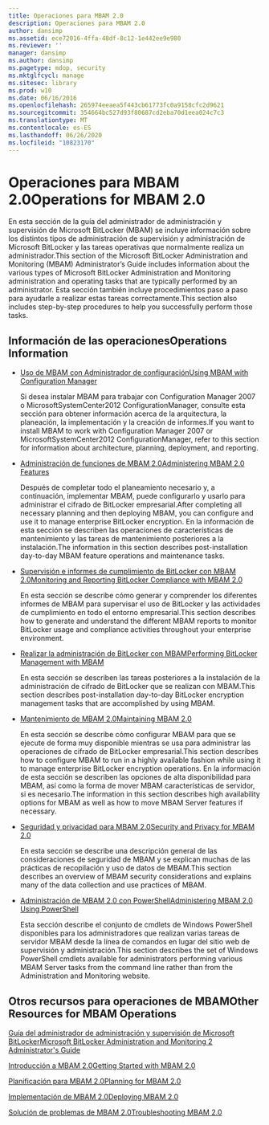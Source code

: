 ```yaml
---
title: Operaciones para MBAM 2.0
description: Operaciones para MBAM 2.0
author: dansimp
ms.assetid: ece72016-4ffa-48df-8c12-1e442ee9e980
ms.reviewer: ''
manager: dansimp
ms.author: dansimp
ms.pagetype: mdop, security
ms.mktglfcycl: manage
ms.sitesec: library
ms.prod: w10
ms.date: 06/16/2016
ms.openlocfilehash: 265974eeaea5f443cb61773fc0a9158cfc2d9621
ms.sourcegitcommit: 354664bc527d93f80687cd2eba70d1eea024c7c3
ms.translationtype: MT
ms.contentlocale: es-ES
ms.lasthandoff: 06/26/2020
ms.locfileid: "10823170"
---
```

# <span data-ttu-id="ade01-103">Operaciones para MBAM 2.0</span><span class="sxs-lookup"><span data-stu-id="ade01-103">Operations for MBAM 2.0</span></span>


<span data-ttu-id="ade01-104">En esta sección de la guía del administrador de administración y supervisión de Microsoft BitLocker (MBAM) se incluye información sobre los distintos tipos de administración de supervisión y administración de Microsoft BitLocker y las tareas operativas que normalmente realiza un administrador.</span><span class="sxs-lookup"><span data-stu-id="ade01-104">This section of the Microsoft BitLocker Administration and Monitoring (MBAM) Administrator’s Guide includes information about the various types of Microsoft BitLocker Administration and Monitoring administration and operating tasks that are typically performed by an administrator.</span></span> <span data-ttu-id="ade01-105">Esta sección también incluye procedimientos paso a paso para ayudarle a realizar estas tareas correctamente.</span><span class="sxs-lookup"><span data-stu-id="ade01-105">This section also includes step-by-step procedures to help you successfully perform those tasks.</span></span>

## <span data-ttu-id="ade01-106">Información de las operaciones</span><span class="sxs-lookup"><span data-stu-id="ade01-106">Operations Information</span></span>


-   [<span data-ttu-id="ade01-107">Uso de MBAM con Administrador de configuración</span><span class="sxs-lookup"><span data-stu-id="ade01-107">Using MBAM with Configuration Manager</span></span>](using-mbam-with-configuration-manager.md)

    <span data-ttu-id="ade01-108">Si desea instalar MBAM para trabajar con Configuration Manager 2007 o MicrosoftSystemCenter2012 ConfigurationManager, consulte esta sección para obtener información acerca de la arquitectura, la planeación, la implementación y la creación de informes.</span><span class="sxs-lookup"><span data-stu-id="ade01-108">If you want to install MBAM to work with Configuration Manager 2007 or MicrosoftSystemCenter2012 ConfigurationManager, refer to this section for information about architecture, planning, deployment, and reporting.</span></span>

-   [<span data-ttu-id="ade01-109">Administración de funciones de MBAM 2.0</span><span class="sxs-lookup"><span data-stu-id="ade01-109">Administering MBAM 2.0 Features</span></span>](administering-mbam-20-features-mbam-2.md)

    <span data-ttu-id="ade01-110">Después de completar todo el planeamiento necesario y, a continuación, implementar MBAM, puede configurarlo y usarlo para administrar el cifrado de BitLocker empresarial.</span><span class="sxs-lookup"><span data-stu-id="ade01-110">After completing all necessary planning and then deploying MBAM, you can configure and use it to manage enterprise BitLocker encryption.</span></span> <span data-ttu-id="ade01-111">En la información de esta sección se describen las operaciones de características de mantenimiento y las tareas de mantenimiento posteriores a la instalación.</span><span class="sxs-lookup"><span data-stu-id="ade01-111">The information in this section describes post-installation day-to-day MBAM feature operations and maintenance tasks.</span></span>

-   [<span data-ttu-id="ade01-112">Supervisión e informes de cumplimiento de BitLocker con MBAM 2.0</span><span class="sxs-lookup"><span data-stu-id="ade01-112">Monitoring and Reporting BitLocker Compliance with MBAM 2.0</span></span>](monitoring-and-reporting-bitlocker-compliance-with-mbam-20-mbam-2.md)

    <span data-ttu-id="ade01-113">En esta sección se describe cómo generar y comprender los diferentes informes de MBAM para supervisar el uso de BitLocker y las actividades de cumplimiento en todo el entorno empresarial.</span><span class="sxs-lookup"><span data-stu-id="ade01-113">This section describes how to generate and understand the different MBAM reports to monitor BitLocker usage and compliance activities throughout your enterprise environment.</span></span>

-   [<span data-ttu-id="ade01-114">Realizar la administración de BitLocker con MBAM</span><span class="sxs-lookup"><span data-stu-id="ade01-114">Performing BitLocker Management with MBAM</span></span>](performing-bitlocker-management-with-mbam-mbam-2.md)

    <span data-ttu-id="ade01-115">En esta sección se describen las tareas posteriores a la instalación de la administración de cifrado de BitLocker que se realizan con MBAM.</span><span class="sxs-lookup"><span data-stu-id="ade01-115">This section describes post-installation day-to-day BitLocker encryption management tasks that are accomplished by using MBAM.</span></span>

-   [<span data-ttu-id="ade01-116">Mantenimiento de MBAM 2.0</span><span class="sxs-lookup"><span data-stu-id="ade01-116">Maintaining MBAM 2.0</span></span>](maintaining-mbam-20-mbam-2.md)

    <span data-ttu-id="ade01-117">En esta sección se describe cómo configurar MBAM para que se ejecute de forma muy disponible mientras se usa para administrar las operaciones de cifrado de BitLocker empresarial.</span><span class="sxs-lookup"><span data-stu-id="ade01-117">This section describes how to configure MBAM to run in a highly available fashion while using it to manage enterprise BitLocker encryption operations.</span></span> <span data-ttu-id="ade01-118">En la información de esta sección se describen las opciones de alta disponibilidad para MBAM, así como la forma de mover MBAM características de servidor, si es necesario.</span><span class="sxs-lookup"><span data-stu-id="ade01-118">The information in this section describes high availability options for MBAM as well as how to move MBAM Server features if necessary.</span></span>

-   [<span data-ttu-id="ade01-119">Seguridad y privacidad para MBAM 2.0</span><span class="sxs-lookup"><span data-stu-id="ade01-119">Security and Privacy for MBAM 2.0</span></span>](security-and-privacy-for-mbam-20-mbam-2.md)

    <span data-ttu-id="ade01-120">En esta sección se describe una descripción general de las consideraciones de seguridad de MBAM y se explican muchas de las prácticas de recopilación y uso de datos de MBAM.</span><span class="sxs-lookup"><span data-stu-id="ade01-120">This section describes an overview of MBAM security considerations and explains many of the data collection and use practices of MBAM.</span></span>

-   [<span data-ttu-id="ade01-121">Administración de MBAM 2.0 con PowerShell</span><span class="sxs-lookup"><span data-stu-id="ade01-121">Administering MBAM 2.0 Using PowerShell</span></span>](administering-mbam-20-using-powershell-mbam-2.md)

    <span data-ttu-id="ade01-122">Esta sección describe el conjunto de cmdlets de Windows PowerShell disponibles para los administradores que realizan varias tareas de servidor MBAM desde la línea de comandos en lugar del sitio web de supervisión y administración.</span><span class="sxs-lookup"><span data-stu-id="ade01-122">This section describes the set of Windows PowerShell cmdlets available for administrators performing various MBAM Server tasks from the command line rather than from the Administration and Monitoring website.</span></span>

## <span data-ttu-id="ade01-123">Otros recursos para operaciones de MBAM</span><span class="sxs-lookup"><span data-stu-id="ade01-123">Other Resources for MBAM Operations</span></span>


[<span data-ttu-id="ade01-124">Guía del administrador de administración y supervisión de Microsoft BitLocker</span><span class="sxs-lookup"><span data-stu-id="ade01-124">Microsoft BitLocker Administration and Monitoring 2 Administrator's Guide</span></span>](index.md)

[<span data-ttu-id="ade01-125">Introducción a MBAM 2.0</span><span class="sxs-lookup"><span data-stu-id="ade01-125">Getting Started with MBAM 2.0</span></span>](getting-started-with-mbam-20-mbam-2.md)

[<span data-ttu-id="ade01-126">Planificación para MBAM 2.0</span><span class="sxs-lookup"><span data-stu-id="ade01-126">Planning for MBAM 2.0</span></span>](planning-for-mbam-20-mbam-2.md)

[<span data-ttu-id="ade01-127">Implementación de MBAM 2.0</span><span class="sxs-lookup"><span data-stu-id="ade01-127">Deploying MBAM 2.0</span></span>](deploying-mbam-20-mbam-2.md)

[<span data-ttu-id="ade01-128">Solución de problemas de MBAM 2.0</span><span class="sxs-lookup"><span data-stu-id="ade01-128">Troubleshooting MBAM 2.0</span></span>](troubleshooting-mbam-20-mbam-2.md)

 

 





